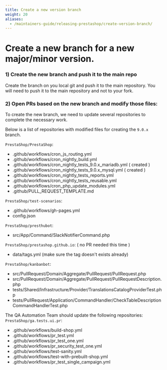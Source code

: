 ```yaml
---
title: Create a new version branch
weight: 20
aliases:
  - /maintainers-guide/releasing-prestashop/create-version-branch/
---
```


# Create a new branch for a new major/minor version.


### 1) Create the new branch and push it to the main repo

Create the branch on you local git and push it to the main repository. You will need to push it to the main repository and not to your fork.

### 2) Open PRs based on the new branch and modify those files:

To create the new branch, we need to update several repositories to complete the necessary work.

Below is a list of repositories with modified files for creating the `9.0.x` branch.


`PrestaShop/PrestaShop`:

- .github/workflows/cron_js_routing.yml
- .github/workflows/cron_nightly_build.yml
- .github/workflows/cron_nightly_tests_9.0.x_mariadb.yml ( created )
- .github/workflows/cron_nightly_tests_9.0.x_mysql.yml ( created )
- .github/workflows/cron_nightly_tests_reports.yml
- .github/workflows/cron_nightly_tests_reusable.yml
- .github/workflows/cron_php_update_modules.yml
- .github/PULL_REQUEST_TEMPLATE.md

`PrestaShop/test-scenarios`:

- .github/workflows/gh-pages.yml
- config.json

`PrestaShop/presthubot`:

- src/App/Command/SlackNotifierCommand.php


`PrestaShop/prestashop.github.io`: ( no PR needed this time )

- data/tags.yml (make sure the tag doesn't exists already)

`PrestaShop/kanbanbot`:

- src/PullRequest/Domain/Aggregate/PullRequest/PullRequest.php
- src/PullRequest/Domain/Aggregate/PullRequest/PullRequestDescription.php
- tests/Shared/Infrastructure/Provider/TranslationsCatalogProviderTest.php
- tests/PullRequest/Application/CommandHandler/CheckTableDescriptionCommandHandlerTest.php

The QA Automation Team should update the following repositories:
`PrestaShop/ga.tests.ui.pr`:

- .github/workflows/build-shop.yml
- .github/workflows/pr_test.yml
- .github/workflows/pr_test_one.yml
- .github/workflows/pr_security_test_one.yml
- .github/workflows/test-sanity.yml
- .github/workflows/test-with-prebuilt-shop.yml
- .github/workflows/pr_test_single_campaign.yml

